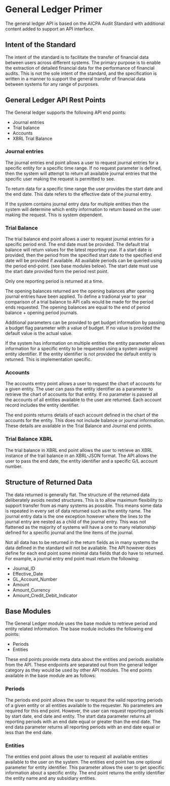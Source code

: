 # General Ledger Primer
The general ledger API is based on the AICPA Audit Standard with additional content added to support an API interface.

## Intent of the Standard

The intent of the standard is to facilitate the transfer of financial data between users across different systems. The primary purpose is to enable the extraction of detailed financial data for the performance of financial audits.  This is not the sole intent of the standard, and the specification is written in a manner to support the general transfer of financial data between systems for any range of purposes.

## General Ledger API Rest Points

The General ledger supports the following API end points:

* Journal entries
* Trial balance
* Accounts
* XBRL Trial Balance

### Journal entries

The journal entries end point allows a user to request journal entries for a specific entity for a specific time range. If no request parameter is defined, then the system will attempt to return all available journal entries that the specific user making the request is permitted to see. 

To return data for a specific time range the user provides the start date and the end date.  This date refers to the effective date of the journal entry.

If the system contains journal entry data for multiple entities then the system will determine which entity information to return based on the user making the request.  This is system dependent.


### Trial Balance

The trial balance end point allows a user to request journal entries for a specific period end.  The end date must be provided.  The default trial balance will return values for the latest reporting year. If a start date is provided, then the period from the specified start date to the specified end date will be provided if available.  All available periods can be queried using the period end-point. (see base modules below).  The start date must use the start date provided form the period rest point.

Only one reporting period is returned at a time. 

The opening balances returned are the opening balances after opening journal entries have been applied.  To define a tradional year to year comparison of a trial balance to API calls would be made for the period ends requested. The opening balances are equal to the end of period balance + opening period journals.

Additional parameters can be provided to get budget information by passing a budget flag parameter with a value of budget.  If no value is provided the default value is the actual value.

If the system has information on multiple entities the entity parameter allows information for a specific entity to be requested using a system assigned entity identifier. If the entity identifier is not provided the default entity is returned. This is implementation specific.

### Accounts

The accounts entry point allows a user to request the chart of accounts for a given entity.  The user can pass the entity identifier as a parameter to retrieve the chart of accounts for that entity.  If no parameter is passed all the accounts of all entities available to the user are returned. Each account record includes the entity identifier.

The end points returns details of each account defined in the chart of the accounts for the entity.  This does not include balance or journal information. These details are available in the Trial Balance and Journal end points.

### Trial Balance XBRL

The trial balance in XBRL end point allows the user to retrieve an XBRL instance of the trail balance in an XBRL-JSON format. The API allows the user to pass the end date, the entity identifier and a specific G/L account number.

## Structure of Returned Data

The data returned is generally flat.  The structure of the returned data deliberately  avoids  nested structures. This is to allow maximum flexibility to support transfer from as many systems as possible.  This means some data is repeated in every set of data returned such as the entity name. The journal entry data is the one exception however where the lines to the journal entry are nested as a child of the journal entry. This was not flattened as the majority of systems will have a one to many relationship defined for a specific  journal and the line items of the journal.

Not all data has to be returned in the return fields as in many systems the data defined in the standard will not be available.  The API however does define for each end point some minimal data fields that do have to returned.  For example, a journal entry end point must return the following:

* Journal_ID
* Effective_Date
* GL_Account_Number
* Amount
* Amount_Currency
* Amount_Credit_Debit_Indicator


## Base Modules

The General Ledger module uses the base module to retrieve period and entity related information. The base module includes the following end points:
* Periods
* Entities

These end points provide meta data about the entities and periods available from the API.  These endpoints are separated out from the general ledger category as they would be used by other API modules.  The end points available in the base module are as follows:

### Periods

The periods end point allows the user to request the valid reporting periods of a given entity or all entities available to the requester.  No parameters are required for this end point.  However, the user can request reporting periods by start date, end date and entity.  The start data parameter returns all reporting periods with an end date equal or greater than the end date. The end data parameter returns all reporting periods with an end date equal or less than the end date.

### Entities

The entities end point allows the user to request all available entities available to the user on the system. The entities end point has one optional parameter for entity identifier. This parameter allows the user to get specific information about a specific entity. The end point returns the entity identifier the entity name and any subsidiary entities.


